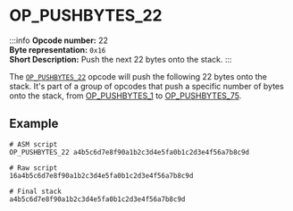 # OP_PUSHBYTES_22
:::info
**Opcode number:** 22  
**Byte representation:** `0x16`  
**Short Description:** Push the next 22 bytes onto the stack. 
:::

The [`OP_PUSHBYTES_22`](./OP_PUSHBYTES_22.md) opcode will push the following 22 bytes onto the stack. It's part of a group of opcodes that push a specific number of bytes onto the stack, from [OP_PUSHBYTES_1](./OP_PUSHBYTES_1.md) to [OP_PUSHBYTES_75](./OP_PUSHBYTES_75.md).

## Example
```shell
# ASM script
OP_PUSHBYTES_22 a4b5c6d7e8f90a1b2c3d4e5fa0b1c2d3e4f56a7b8c9d

# Raw script
16a4b5c6d7e8f90a1b2c3d4e5fa0b1c2d3e4f56a7b8c9d

# Final stack
a4b5c6d7e8f90a1b2c3d4e5fa0b1c2d3e4f56a7b8c9d
```
